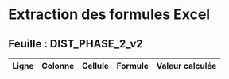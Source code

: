 # Extraction des formules Excel

## Feuille : DIST_PHASE_2_v2

| Ligne | Colonne | Cellule | Formule | Valeur calculée |
|-------|---------|---------|---------|-----------------|
